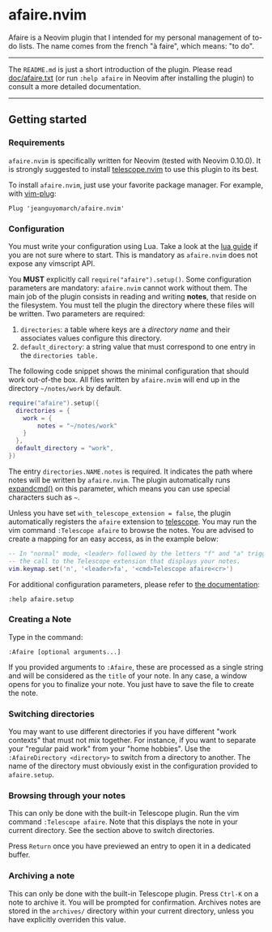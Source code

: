 # afaire.nvim

Afaire is a Neovim plugin that I intended for my personal management of to-do
lists. The name comes from the french "à faire", which means: "to do".

---

The `README.md` is just a short introduction of the plugin. Please read
[doc/afaire.txt](doc/afaire.txt) (or run `:help afaire` in Neovim after
installing the plugin) to consult a more detailed documentation.

---


## Getting started

### Requirements

`afaire.nvim` is specifically written for Neovim (tested with Neovim 0.10.0). It
is strongly suggested to install [telescope.nvim][a] to use this plugin to its best.

To install `afaire.nvim`, just use your favorite package manager. For example,
with [vim-plug][b]:

```vim
Plug 'jeanguyomarch/afaire.nvim'
```

### Configuration

You must write your configuration using Lua. Take a look at the [lua guide][c]
if you are not sure where to start. This is mandatory as `afaire.nvim` does
not expose any vimscript API.

You **MUST** explicitly call `require("afaire").setup()`. Some configuration
parameters are mandatory: `afaire.nvim` cannot work without them. The main job
of the plugin consists in reading and writing **notes**, that reside on the
filesystem. You must tell the plugin the directory where these files will be
written. Two parameters are required:

1. `directories`: a table where keys are a *directory name* and their associates
   values configure this directory.
2. `default_directory`: a string value that must correspond to one entry in
   the `directories table.`

The following code snippet shows the minimal configuration that should work
out-of-the box. All files written by `afaire.nvim` will end up in the
directory `~/notes/work` by default.

```lua
require("afaire").setup({
  directories = {
    work = {
        notes = "~/notes/work"
    }
  },
  default_directory = "work",
})
```

The entry `directories.NAME.notes` is required. It indicates the path where
notes will be written by `afaire.nvim`. The plugin automatically runs
[expandcmd()][d] on this parameter, which means you can use special characters
such as `~`.


Unless you have set `with_telescope_extension = false`, the plugin automatically
registers the `afaire` extension to [telescope][a]. You may run the vim command
`:Telescope afaire` to browse the notes. You are advised to create a mapping
for an easy access, as in the example below:


```lua
-- In "normal" mode, <leader> followed by the letters "f" and "a" triggers
-- the call to the Telescope extension that displays your notes.
vim.keymap.set('n', '<leader>fa', '<cmd>Telescope afaire<cr>')
```

For additional configuration parameters, please refer to [the documentation](doc/afaire.txt):

```vim
:help afaire.setup
```

### Creating a Note

Type in the command:

```vimscript
:Afaire [optional arguments...]
```

If you provided arguments to `:Afaire`, these are processed as a single string
and will be considered as the `title` of your note. In any case, a window opens
for you to finalize your note. You just have to save the file to create the note.


### Switching directories

You may want to use different directories if you have different "work contexts"
that must not mix together. For instance, if you want to separate your "regular
paid work" from your "home hobbies". Use the `:AfaireDirectory <directory>` to
switch from a directory to another. The name of the directory must obviously
exist in the configuration provided to `afaire.setup`.



### Browsing through your notes

This can only be done with the built-in Telescope plugin. Run the vim command
`:Telescope afaire`. Note that this displays the note in your current
directory. See the section above to switch directories.

Press `Return` once you have previewed an entry to open it in a dedicated
buffer.


### Archiving a note

This can only be done with the built-in Telescope plugin. Press `Ctrl-K`
on a note to archive it. You will be prompted for confirmation. Archives notes
are stored in the `archives/` directory within your current directory, unless
you have explicitly overriden this value.




[a]: https://github.com/nvim-telescope/telescope.nvim
[b]: https://github.com/junegunn/vim-plug
[c]: https://neovim.io/doc/user/lua-guide.html
[d]: https://neovim.io/doc/user/builtin.html#expandcmd()
